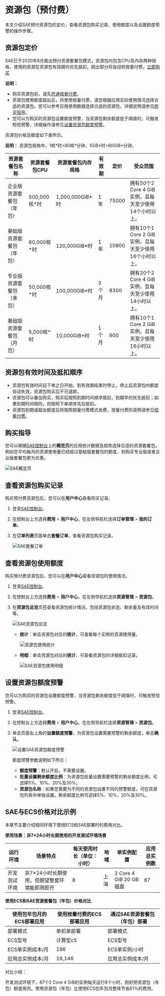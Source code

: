 # 资源包（预付费）

本文介绍SAE预付资源包的定价，查看资源包购买记录、使用额度以及设置额度预警的操作步骤。

## 资源包定价

SAE已于2020年8月推出预付资源套餐包模式，资源包内包含CPU及内存两种规格，使用的资源在资源包有效期内优先抵扣，超出部分将自动转按量付费。[立即购买](https://common-buy.aliyun.com/package?planCode=package_sae_cn)

**说明：**

-   购买资源包前，请先[开通按量付费](https://www.aliyun.com/product/sae)。
-   资源包使用额度超出后，将使用按量付费，请您根据应用实际使用情况选择合适的资源包。您可以参考应用使用数据选择合适的资源包，详细说明请参见[购买指导](#section_q5t_8q5_1wr)。
-   您可以为购买的资源包设置额度预警，当资源包剩余额度低于阈值时，可触发短信预警，详细操作请参见[设置资源包额度预警](#section_261_z3p_s0r)。

资源包价格及额度如下表所示。

**说明：** 资源包规格中，1核\*时=60核\*分钟，1GiB\*时=60GiB\*分钟。

|资源套餐包名称|资源套餐包CPU|资源套餐包内存规格|有效期|定价|受众范围|
|-------|--------|---------|---|--|----|
|企业版资源套餐包（年包）|500,000核\*时|1,000,000GiB\*时|1年|75000|拥有50个2 Core 4 GiB实例，且每天至少使用14个小时以上。|
|基础版资源套餐包（年包）|60,000核\*时|120,000GiB\*时|1年|10800|拥有10个1 Core 2 GiB实例，且每天至少使用16个小时以上。|
|专业版资源套餐包（季包）|50,000核\*时|100,000GiB\*时|3个月|8300|拥有20个2 Core 4 GiB实例，且每天至少使用14小时以上。|
|基础版资源套餐包（月包）|5,000核\*时|10,000GiB\*时|1个月|900|拥有10个1 Core 2 GiB实例，且每天至少使用16小时以上。|

## 资源包有效时间及抵扣顺序

-   资源包有效时间自下单之日开始，到有效期结束时停止，停止后资源包内额度自动失效，资源包购买后不可退款。
-   资源包可以叠加购买，购买后按照到期时间顺序抵扣，到期早的优先抵扣；如果到期时间相同，则按照下单顺序先后抵扣。
-   资源包到期或超出额度后将按照按量付费模式收费，按量付费的说明请参见[按量付费](/cn.zh-CN/产品定价/按量付费.md)。

## 购买指导

您可以根据[SAE控制台](https://sae.console.aliyun.com)上的**概览页**的应用统计数据及趋势选择合适的资源套餐包。例如您平均每月的资源使用量已经超过基础版套餐包的额度，则购买专业版或者企业版套餐包更为优惠。

![SAE概览页 ](https://static-aliyun-doc.oss-cn-hangzhou.aliyuncs.com/assets/img/zh-CN/6290888951/p136417.png)

## 查看资源包购买记录

购买预付费资源包后，您可以在**用户中心**查看购买记录。

1.  登录[SAE控制台](https://sae.console.aliyun.com)。

2.  在控制台上方选择**费用** \> **用户中心**，在左侧导航栏选择**订单管理** \> **我的订单**。

3.  在**订单列表**页面单击**套餐订单**，查看资源包购买记录。

    ![SAE套餐订单](https://static-aliyun-doc.oss-cn-hangzhou.aliyuncs.com/assets/img/zh-CN/6290888951/p136560.png)


## 查看资源包使用额度

购买预付费资源包后，您可以在**用户中心**查看资源包的使用情况。

1.  登录[SAE控制台](https://sae.console.aliyun.com)。

2.  在控制台上方选择**费用** \> **用户中心**，在左侧导航栏选择**资源管理** \> **资源包**。

3.  在**资源包总览**页签查看资源包统计情况，包括资源包状态、剩余量及有效时间等。

    ![SAE资源包总览](https://static-aliyun-doc.oss-cn-hangzhou.aliyuncs.com/assets/img/zh-CN/6290888951/p136563.png)

    -   **统计**：单击资源包对应的**统计**，可查看每个实例的资源使用量。

        ![资源包使用统计](https://static-aliyun-doc.oss-cn-hangzhou.aliyuncs.com/assets/img/zh-CN/6290888951/p136564.png)

    -   **明细**：单击资源包对应的**统计**，可查看资源包的详细抵扣记录。

        ![SAE资源包使用明细](https://static-aliyun-doc.oss-cn-hangzhou.aliyuncs.com/assets/img/zh-CN/6290888951/p136565.png)


## 设置资源包额度预警

您可以为购买的资源包设置额度预警，当资源包剩余额度低于阈值时，可触发短信预警。

1.  登录[SAE控制台](https://sae.console.aliyun.com)。

2.  在控制台上方选择**费用** \> **用户中心**，在左侧导航栏选择**资源管理** \> **资源包**。

3.  单击页面右上角的**设置额度预警**，为资源包设置需要预警的剩余额度，单击**确认**。

    ![设置SAE资源包额度预警](https://static-aliyun-doc.oss-cn-hangzhou.aliyuncs.com/assets/img/zh-CN/6290888951/p132872.png)

    额度预警参数说明如下所示：

    -   **额度预警**：默认开启，不需要设置。
    -   **批量设置剩余额度比例**：为资源包批量设置需要预警的剩余额度比例，可选择5%、10%、20%及30%。
    -   **资源包名称**：如果您需要为不同的资源包设置不同的预警额度，可在资源包列表中单独设置。剩余额度比例可选择5%、10%、20%及30%。

## SAE与ECS价格对比示例

本章节主要介绍相同环境下使用ECS和SAE部署时的费用对比。

**使用场景：非7\*24小时长期使用的开发测试环境场景**

|运行环境|场景特点|每天使用时长（单位：小时）|地域|单实例配置|应用总实例数|
|----|----|-------------|--|-----|------|
|开发测试环境|非7\*24小时长期使用，但期望整套环境能即用即开|8|上海|2 Core 4 GiB 20 GB磁盘|87|

**使用ECS和SAE资源套餐包（年包）价格对比**

|使用包年包月的ECS部署应用|使用按量付费的ECS部署应用|通过SAE资源套餐包（年包）部署|
|--------------|--------------|----------------|
|部署模式|单机单部署|部署模式|单机单部署|部署模式|SAE部署|
|ECS型号|计算型c5|ECS型号|计算型c5|资源包年包总费用|75,000|
|ECS单实例成本/月|186|ECS单实例/小时|0.63|平摊到每月成本|6250|
|应用总实例成本/月|16,146|应用总实例成本/月|13,125|应用总实例成本/月|6250|

对比小结：

开发测试环境下，87个2 Core 4 GiB的实例每天运行8个小时，刚好把资源包（年包）额度用完。使用资源包（年包）比使用ECS包年包月整体节省61%的费用。

